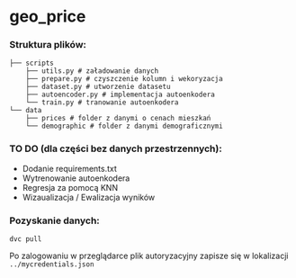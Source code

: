 # geo_price


### Struktura plików:
```
├── scripts
    ├── utils.py # załadowanie danych
    ├── prepare.py # czyszczenie kolumn i wekoryzacja
    ├── dataset.py # utworzenie datasetu
    ├── autoencoder.py # implementacja autoenkodera
    └── train.py # tranowanie autoenkodera
└── data
    ├── prices # folder z danymi o cenach mieszkań
    └── demographic # folder z danymi demograficznymi
```

### TO DO (dla części bez danych przestrzennych):
- Dodanie requirements.txt
- Wytrenowanie autoenkodera
- Regresja za pomocą KNN
- Wizaualizacja / Ewalizacja wyników

### Pozyskanie danych:
```
dvc pull
```
Po zalogowaniu w przeglądarce plik autoryzacyjny zapisze się w lokalizacji `../mycredentials.json`
